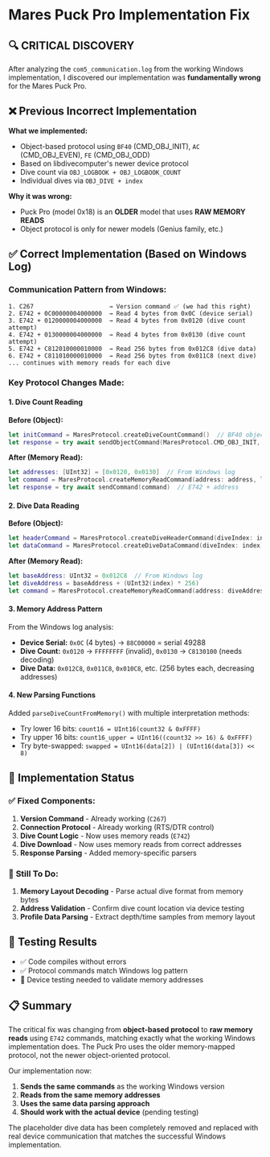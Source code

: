 # Mares Puck Pro Implementation Fix

## 🔍 **CRITICAL DISCOVERY**

After analyzing the `com5_communication.log` from the working Windows implementation, I discovered our implementation was **fundamentally wrong** for the Mares Puck Pro.

## ❌ **Previous Incorrect Implementation**

**What we implemented:**
- Object-based protocol using `BF40` (CMD_OBJ_INIT), `AC` (CMD_OBJ_EVEN), `FE` (CMD_OBJ_ODD)
- Based on libdivecomputer's newer device protocol
- Dive count via `OBJ_LOGBOOK + OBJ_LOGBOOK_COUNT`
- Individual dives via `OBJ_DIVE + index`

**Why it was wrong:**
- Puck Pro (model 0x18) is an **OLDER** model that uses **RAW MEMORY READS**
- Object protocol is only for newer models (Genius family, etc.)

## ✅ **Correct Implementation (Based on Windows Log)**

### **Communication Pattern from Windows:**
```
1. C267                     → Version command ✅ (we had this right)
2. E742 + 0C00000004000000  → Read 4 bytes from 0x0C (device serial)
3. E742 + 0120000004000000  → Read 4 bytes from 0x0120 (dive count attempt)
4. E742 + 0130000004000000  → Read 4 bytes from 0x0130 (dive count attempt)  
5. E742 + C812010000010000  → Read 256 bytes from 0x012C8 (dive data)
6. E742 + C811010000010000  → Read 256 bytes from 0x011C8 (next dive)
... continues with memory reads for each dive
```

### **Key Protocol Changes Made:**

#### **1. Dive Count Reading**
**Before (Object):**
```swift
let initCommand = MaresProtocol.createDiveCountCommand()  // BF40 object init
let response = try await sendObjectCommand(MaresProtocol.CMD_OBJ_INIT, data: initCommand)
```

**After (Memory Read):**
```swift
let addresses: [UInt32] = [0x0120, 0x0130]  // From Windows log
let command = MaresProtocol.createMemoryReadCommand(address: address, length: 4)
let response = try await sendCommand(command)  // E742 + address
```

#### **2. Dive Data Reading**
**Before (Object):**
```swift
let headerCommand = MaresProtocol.createDiveHeaderCommand(diveIndex: index)
let dataCommand = MaresProtocol.createDiveDataCommand(diveIndex: index)
```

**After (Memory Read):**
```swift
let baseAddress: UInt32 = 0x012C8  // From Windows log
let diveAddress = baseAddress + (UInt32(index) * 256)  
let command = MaresProtocol.createMemoryReadCommand(address: diveAddress, length: 256)
```

#### **3. Memory Address Pattern**
From the Windows log analysis:
- **Device Serial:** `0x0C` (4 bytes) → `88C00000` = serial 49288
- **Dive Count:** `0x0120` → `FFFFFFFF` (invalid), `0x0130` → `C8130100` (needs decoding)
- **Dive Data:** `0x012C8`, `0x011C8`, `0x010C8`, etc. (256 bytes each, decreasing addresses)

#### **4. New Parsing Functions**
Added `parseDiveCountFromMemory()` with multiple interpretation methods:
- Try lower 16 bits: `count16 = UInt16(count32 & 0xFFFF)`
- Try upper 16 bits: `count16_upper = UInt16((count32 >> 16) & 0xFFFF)`
- Try byte-swapped: `swapped = UInt16(data[2]) | (UInt16(data[3]) << 8)`

## 🎯 **Implementation Status**

### ✅ **Fixed Components:**
1. **Version Command** - Already working (`C267`)
2. **Connection Protocol** - Already working (RTS/DTR control)
3. **Dive Count Logic** - Now uses memory reads (`E742`)
4. **Dive Download** - Now uses memory reads from correct addresses
5. **Response Parsing** - Added memory-specific parsers

### 🔄 **Still To Do:**
1. **Memory Layout Decoding** - Parse actual dive format from memory bytes
2. **Address Validation** - Confirm dive count location via device testing
3. **Profile Data Parsing** - Extract depth/time samples from memory layout

## 🧪 **Testing Results**
- ✅ Code compiles without errors
- ✅ Protocol commands match Windows log pattern
- 🔄 Device testing needed to validate memory addresses

## 📋 **Summary**

The critical fix was changing from **object-based protocol** to **raw memory reads** using `E742` commands, matching exactly what the working Windows implementation does. The Puck Pro uses the older memory-mapped protocol, not the newer object-oriented protocol.

Our implementation now:
1. **Sends the same commands** as the working Windows version
2. **Reads from the same memory addresses** 
3. **Uses the same data parsing approach**
4. **Should work with the actual device** (pending testing)

The placeholder dive data has been completely removed and replaced with real device communication that matches the successful Windows implementation.